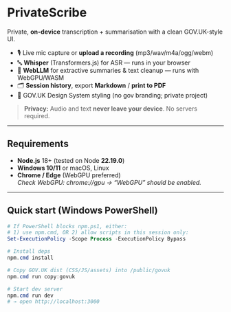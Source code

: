 # PrivateScribe
Private, **on-device** transcription + summarisation with a clean GOV.UK-style UI.

- 🎙️ Live mic capture or **upload a recording** (mp3/wav/m4a/ogg/webm)
- 🔤 **Whisper** (Transformers.js) for ASR — runs in your browser
- 🧠 **WebLLM** for extractive summaries & text cleanup — runs with WebGPU/WASM
- 🗂️ **Session history**, export **Markdown** / **print to PDF**
- 🧱 GOV.UK Design System styling (no gov branding; private project)

> **Privacy:** Audio and text **never leave your device**. No servers required.

---

## Requirements
- **Node.js** 18+ (tested on Node **22.19.0**)
- **Windows 10/11** or macOS, Linux
- **Chrome / Edge** (WebGPU preferred)  
  _Check WebGPU: chrome://gpu → “WebGPU” should be enabled._

---

## Quick start (Windows PowerShell)
```powershell
# If PowerShell blocks npm.ps1, either:
# 1) use npm.cmd, OR 2) allow scripts in this session only:
Set-ExecutionPolicy -Scope Process -ExecutionPolicy Bypass

# Install deps
npm.cmd install

# Copy GOV.UK dist (CSS/JS/assets) into /public/govuk
npm.cmd run copy:govuk

# Start dev server
npm.cmd run dev
# → open http://localhost:3000
